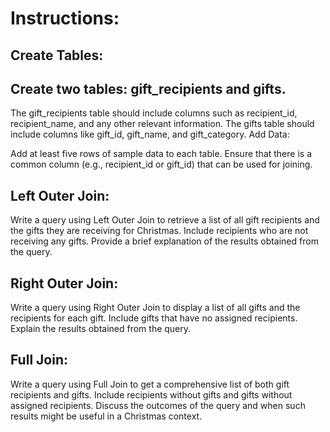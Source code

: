 # Instructions:

## Create Tables:

## Create two tables: gift_recipients and gifts.
The gift_recipients table should include columns such as recipient_id, recipient_name, and any other relevant information.
The gifts table should include columns like gift_id, gift_name, and gift_category.
Add Data:

Add at least five rows of sample data to each table. Ensure that there is a common column (e.g., recipient_id or gift_id) that can be used for joining.
## Left Outer Join:

Write a query using Left Outer Join to retrieve a list of all gift recipients and the gifts they are receiving for Christmas. Include recipients who are not receiving any gifts.
Provide a brief explanation of the results obtained from the query.
## Right Outer Join:

Write a query using Right Outer Join to display a list of all gifts and the recipients for each gift. Include gifts that have no assigned recipients.
Explain the results obtained from the query.
## Full Join:

Write a query using Full Join to get a comprehensive list of both gift recipients and gifts. Include recipients without gifts and gifts without assigned recipients.
Discuss the outcomes of the query and when such results might be useful in a Christmas context.
